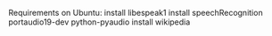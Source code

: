 Requirements on Ubuntu:
install libespeak1
install speechRecognition
    portaudio19-dev
    python-pyaudio
install wikipedia
